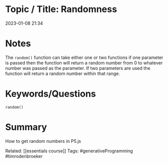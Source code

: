 # Topic / Title: Randomness

2023-01-08
21:34


# Notes
The `random()` function can take either one or two functions if one parameter is passed then the function will return a random number from 0 to whatever number was passed as the parameter. If two parameters are used the function will return a random number within that range.

# Keywords/Questions
`random()`
# Summary
How to get random numbers in P5.js

Related: [[essentials course]]
Tags: #generativeProgramming #timrodenbroeker  